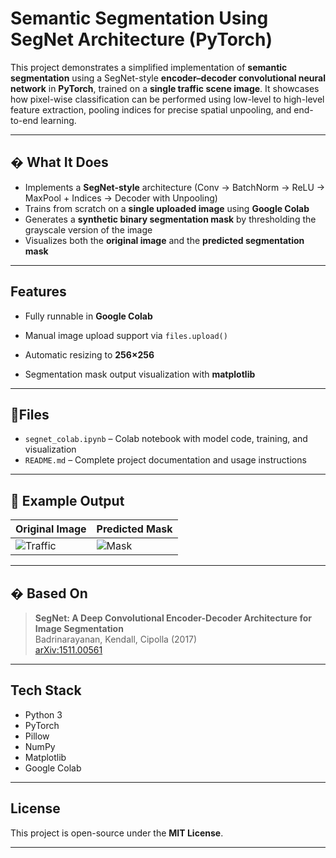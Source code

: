 #  Semantic Segmentation Using SegNet Architecture (PyTorch)

This project demonstrates a simplified implementation of **semantic segmentation** using a SegNet-style **encoder–decoder convolutional neural network** in **PyTorch**, trained on a **single traffic scene image**. It showcases how pixel-wise classification can be performed using low-level to high-level feature extraction, pooling indices for precise spatial unpooling, and end-to-end learning.

---

## � What It Does

- Implements a **SegNet-style** architecture (Conv → BatchNorm → ReLU → MaxPool + Indices → Decoder with Unpooling)
- Trains from scratch on a **single uploaded image** using **Google Colab**
- Generates a **synthetic binary segmentation mask** by thresholding the grayscale version of the image
- Visualizes both the **original image** and the **predicted segmentation mask**

---

## Features

- Fully runnable in **Google Colab**
- Manual image upload support via `files.upload()`
- Automatic resizing to **256×256**
  
- Segmentation mask output visualization with **matplotlib**

---

## 📁Files

- `segnet_colab.ipynb` – Colab notebook with model code, training, and visualization
- `README.md` – Complete project documentation and usage instructions

---

## 📸 Example Output

| Original Image | Predicted Mask |
|----------------|----------------|
| ![Traffic](assets/sample_traffic.jpg) | ![Mask](assets/example_mask.png) |

---

## � Based On

> **SegNet: A Deep Convolutional Encoder-Decoder Architecture for Image Segmentation**  
> Badrinarayanan, Kendall, Cipolla (2017)  
> [arXiv:1511.00561](https://arxiv.org/abs/1511.00561)

---

## Tech Stack

- Python 3
- PyTorch
- Pillow
- NumPy
- Matplotlib
- Google Colab

---

## License

This project is open-source under the **MIT License**.

---
